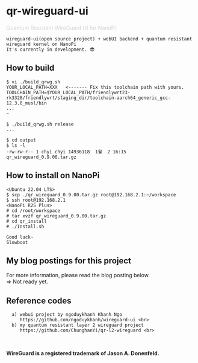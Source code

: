 # qr-wireguard-ui
<span style="color:#d3d3d3">Quantum Resistant WireGuard UI for NanoPi</span>
```
wireguard-ui(open source project) + webUI backend + quantum resistant wireguard kernel on NanoPi
It's currently in development. 😎

```

## How to build
```
$ vi ./build_qrwg.sh
YOUR_LOCAL_PATH=XXX   <------- Fix this toolchain path with yours.
TOOLCHAIN_PATH=$YOUR_LOCAL_PATH/friendlywrt23-rk3328/friendlywrt/staging_dir/toolchain-aarch64_generic_gcc-12.3.0_musl/bin
...
~

$ ./build_qrwg.sh release
...

$ cd output
$ ls -l
-rw-rw-r-- 1 chyi chyi 14936118  1월  2 16:15 qr_wireguard_0.9.00.tar.gz

```

## How to install on NanoPi
```
<Ubuntu 22.04 LTS>
$ scp ./qr_wireguard_0.9.00.tar.gz root@192.168.2.1:~/workspace
$ ssh root@192.168.2.1
<NanoPi R2S Plus>
# cd /root/workspace
# tar xvzf qr_wireguard_0.9.00.tar.gz
# cd qr_install
# ./Install.sh

Good luck~
Slowboot
```

## My blog postings for this project
  For more information, please read the blog posting below.<br>
  => Not ready yet.
  <br>

## Reference codes
```
  a) webui project by ngoduykhanh Khanh Ngo
     https://github.com/ngoduykhanh/wireguard-ui <br>
  b) my quantum resistant layer 2 wireguard project
     https://github.com/ChunghanYi/qr-l2-wireguard <br>
```
  <br>

  __WireGuard is a registered trademark of Jason A. Donenfeld.__

